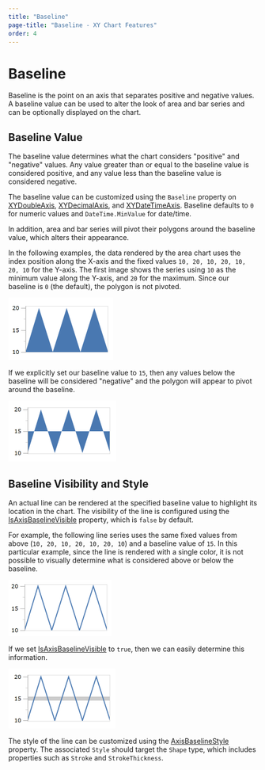 ```yaml
---
title: "Baseline"
page-title: "Baseline - XY Chart Features"
order: 4
---
```

# Baseline

Baseline is the point on an axis that separates positive and negative values.  A baseline value can be used to alter the look of area and bar series and can be optionally displayed on the chart.

## Baseline Value

The baseline value determines what the chart considers "positive" and "negative" values.  Any value greater than or equal to the baseline value is considered positive, and any value less than the baseline value is considered negative.

The baseline value can be customized using the `Baseline` property on [XYDoubleAxis](xref:@ActiproUIRoot.Controls.Charts.XYDoubleAxis), [XYDecimalAxis](xref:@ActiproUIRoot.Controls.Charts.XYDecimalAxis), and [XYDateTimeAxis](xref:@ActiproUIRoot.Controls.Charts.XYDateTimeAxis).  Baseline defaults to `0` for numeric values and `DateTime.MinValue` for date/time.

In addition, area and bar series will pivot their polygons around the baseline value, which alters their appearance.

In the following examples, the data rendered by the area chart uses the index position along the X-axis and the fixed values `10, 20, 10, 20, 10, 20, 10` for the Y-axis.  The first image shows the series using `10` as the minimum value along the Y-axis, and `20` for the maximum.  Since our baseline is `0` (the default), the polygon is not pivoted.

![Screenshot](../images/chart-types-area2.png)

If we explicitly set our baseline value to `15`, then any values below the baseline will be considered "negative" and the polygon will appear to pivot around the baseline.

![Screenshot](../images/chart-types-area3.png)

## Baseline Visibility and Style

An actual line can be rendered at the specified baseline value to highlight its location in the chart.  The visibility of the line is configured using the [IsAxisBaselineVisible](xref:@ActiproUIRoot.Controls.Charts.XYChart.IsAxisBaselineVisible) property, which is `false` by default.

For example, the following line series uses the same fixed values from above (`10, 20, 10, 20, 10, 20, 10`) and a baseline value of `15`.  In this particular example, since the line is rendered with a single color, it is not possible to visually determine what is considered above or below the baseline.

![Screenshot](../images/appearance-baseline1.png)

If we set [IsAxisBaselineVisible](xref:@ActiproUIRoot.Controls.Charts.XYChart.IsAxisBaselineVisible) to `true`, then we can easily determine this information.

![Screenshot](../images/appearance-baseline2.png)

The style of the line can be customized using the [AxisBaselineStyle](xref:@ActiproUIRoot.Controls.Charts.XYChart.AxisBaselineStyle) property.  The associated `Style` should target the `Shape` type, which includes properties such as `Stroke` and `StrokeThickness`.
